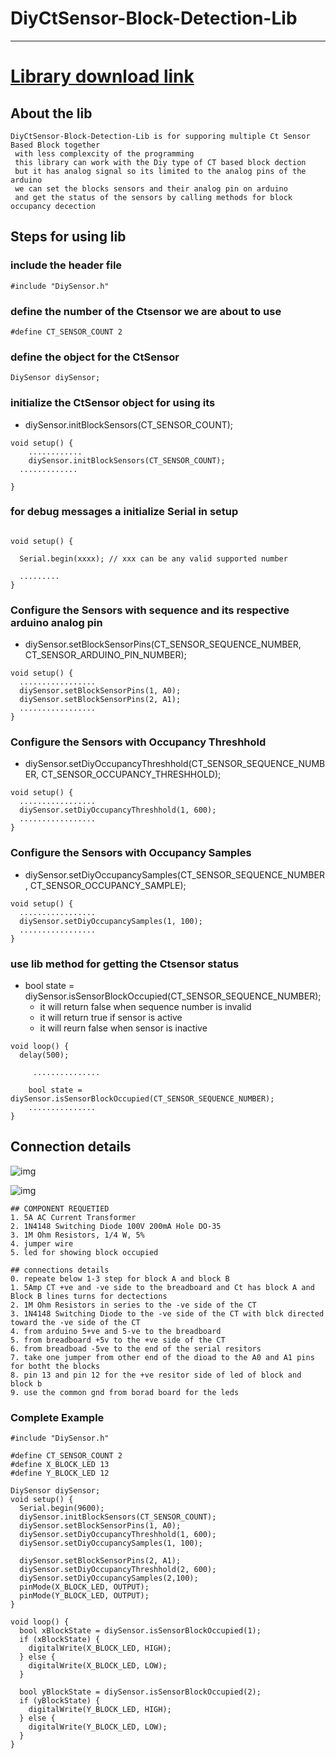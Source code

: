 # DiyCtSensor-Block-Detection-Lib

----


# <a href="https://github.com/adarshkumarsingh83/DiyCtSensor-Block-Detection-Lib/archive/production.zip"> Library download link </a>

## About the lib 
```
DiyCtSensor-Block-Detection-Lib is for supporing multiple Ct Sensor Based Block together 
 with less complexcity of the programming 
 this library can work with the Diy type of CT based block dection 
 but it has analog signal so its limited to the analog pins of the  arduino 
 we can set the blocks sensors and their analog pin on arduino 
 and get the status of the sensors by calling methods for block occupancy decection 
```



## Steps for using lib

### include the header file

```
#include "DiySensor.h"
```

### define the number of the Ctsensor  we are about to use 
```
#define CT_SENSOR_COUNT 2
```

### define the object for the CtSensor
```
DiySensor diySensor;
```


### initialize the CtSensor object for using its 
* diySensor.initBlockSensors(CT_SENSOR_COUNT);
```
void setup() {
	............
    diySensor.initBlockSensors(CT_SENSOR_COUNT);
  .............

}
```

### for debug messages a initialize Serial in setup
```

void setup() {
  
  Serial.begin(xxxx); // xxx can be any valid supported number 

  .........
}
```

### Configure the Sensors with sequence and its respective arduino analog pin 
* diySensor.setBlockSensorPins(CT_SENSOR_SEQUENCE_NUMBER, CT_SENSOR_ARDUINO_PIN_NUMBER);
```
void setup() {
  .................
  diySensor.setBlockSensorPins(1, A0);
  diySensor.setBlockSensorPins(2, A1);
  .................
}
```


### Configure the Sensors with Occupancy Threshhold 
* diySensor.setDiyOccupancyThreshhold(CT_SENSOR_SEQUENCE_NUMBER, CT_SENSOR_OCCUPANCY_THRESHHOLD);
```
void setup() {
  .................
  diySensor.setDiyOccupancyThreshhold(1, 600);
  .................
}
```

### Configure the Sensors with Occupancy Samples 
* diySensor.setDiyOccupancySamples(CT_SENSOR_SEQUENCE_NUMBER, CT_SENSOR_OCCUPANCY_SAMPLE);
```
void setup() {
  .................
  diySensor.setDiyOccupancySamples(1, 100);
  .................
}
```

### use lib method for getting the Ctsensor status 
* bool state = diySensor.isSensorBlockOccupied(CT_SENSOR_SEQUENCE_NUMBER);
	* it will return false when sequence number is invalid 
	* it will return true if sensor is active 
	* it will reurn false when sensor is inactive 
```
void loop() {
  delay(500);

     ...............

    bool state = diySensor.isSensorBlockOccupied(CT_SENSOR_SEQUENCE_NUMBER);
	...............
}
```


## Connection details 
![img](/image/connection.JPG)

![img](/image/CONNECTIONS.JPG)

```
## COMPONENT REQUETIED 
1. 5A AC Current Transformer 
2. 1N4148 Switching Diode 100V 200mA Hole DO-35
3. 1M Ohm Resistors, 1/4 W, 5%
4. jumper wire 
5. led for showing block occupied 

## connections details 
0. repeate below 1-3 step for block A and block B 
1. 5Amp CT +ve and -ve side to the breadboard and Ct has block A and Block B lines turns for dectections
2. 1M Ohm Resistors in series to the -ve side of the CT 
3. 1N4148 Switching Diode to the -ve side of the CT with blck directed toward the -ve side of the CT 
4. from arduino 5+ve and 5-ve to the breadboard 
5. from breadboard +5v to the +ve side of the CT 
6. from breadboad -5ve to the end of the serial resitors 
7. take one jumper from other end of the dioad to the A0 and A1 pins for botht the blocks 
8. pin 13 and pin 12 for the +ve resitor side of led of block and block b 
9. use the common gnd from borad board for the leds 

```


### Complete Example
```
#include "DiySensor.h"

#define CT_SENSOR_COUNT 2
#define X_BLOCK_LED 13
#define Y_BLOCK_LED 12

DiySensor diySensor;
void setup() {
  Serial.begin(9600);
  diySensor.initBlockSensors(CT_SENSOR_COUNT);
  diySensor.setBlockSensorPins(1, A0);
  diySensor.setDiyOccupancyThreshhold(1, 600);
  diySensor.setDiyOccupancySamples(1, 100);

  diySensor.setBlockSensorPins(2, A1);
  diySensor.setDiyOccupancyThreshhold(2, 600);
  diySensor.setDiyOccupancySamples(2,100);
  pinMode(X_BLOCK_LED, OUTPUT);
  pinMode(Y_BLOCK_LED, OUTPUT);
}

void loop() {
  bool xBlockState = diySensor.isSensorBlockOccupied(1);
  if (xBlockState) {
    digitalWrite(X_BLOCK_LED, HIGH);
  } else {
    digitalWrite(X_BLOCK_LED, LOW);
  }

  bool yBlockState = diySensor.isSensorBlockOccupied(2);
  if (yBlockState) {
    digitalWrite(Y_BLOCK_LED, HIGH);
  } else {
    digitalWrite(Y_BLOCK_LED, LOW);
  }
}


````

